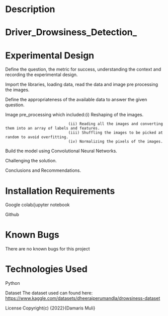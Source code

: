 # Description
# Driver_Drowsiness_Detection_

# Experimental Design
Define the question, the metric for success, understanding the context and recording the experimental design.

Import the libraries, loading data, read the data and image pre processing the images.

Define the appropriateness of the available data to answer the given question.

Image pre_processing which included:(i) Reshaping of the images.

                                (ii) Reading all the images and converting them into an array of labels and features.
                                (iii) Shuffling the images to be picked at random to avoid overfitting.
                                (iv) Normalizing the pixels of the images.
Build the model using Convolutional Neural Networks.

Challenging the solution.

Conclusions and Recommendations.

# Installation Requirements
Google colab/jupyter notebook

Github

# Known Bugs
There are no known bugs for this project

# Technologies Used
Python

Dataset
The dataset used can found here: https://www.kaggle.com/datasets/dheerajperumandla/drowsiness-dataset

License
Copyright(c) {2022}{Damaris Muli}
